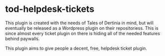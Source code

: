 # tod-helpdesk-tickets

This plugin is created with the needs of Tales of Dertinia in mind, but will eventually be released as a Wordpress plugin on their repositoriess.
This is since almost every ticket plugin on there is hiding all of the needed features behind paywalls.

This plugin aims to give people a decent, free, helpdesk ticket plugin.
